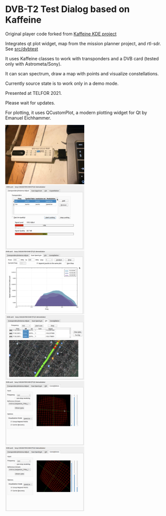DVB-T2 Test Dialog based on Kaffeine
===================

Original player code forked from <a href="https://github.com/KDE/kaffeine">Kaffeine KDE project</a>

Integrates qt plot widget, map from the mission planner project, and rtl-sdr. See <a href = "src/dvbtest">src/dvbtest</a>

It uses Kaffeine classes to work with transponders and a DVB card (tested only with Astrometa/Sony). 

It can scan spectrum, draw a map with points and visualize constellations.

Currently source state is to work only in a demo mode.

Presented at TELFOR 2021.

Please wait for updates.

For plotting, it uses QCustomPlot, a modern plotting widget for Qt by Emanuel Eichhammer.       

<img src = "dvb_card.jpg" width = "50%" />
<img src = "dvb0.png" width = "50%" />
<img src = "dvb1.png" width = "50%" />
<img src = "dvb2.png" width = "50%" />
<img src = "dvb3.png" width = "50%"/>
<img src = "dvb4.png" width = "50%"/>

